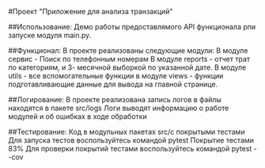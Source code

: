 #Проект "Приложение для анализа транзакций"

##Использование: 
Демо работы предоставлямого API функционала рпи запуске модуля main.py.

##Функционал: 
В проекте реализованы следующие модули: 
В модуле сервис - Поиск по телефонным номерам 
В модуле reports - отчет трат по категориям, и 3- месячной выборкой по указанной дате.
В модуле utils - все вспомогательные функции 
в модуле views - функции подготавливающие данные для вывода на главной странице.

##Логирование:
В проекте реализована запись логов в файлы находятся в пакете src/logs
Логи выводят информацию о работе модулей и об ошибках в ходе обработки

##Тестирование:
Код в модульных пакетах src/с покрытыми тестами 
Для запуска тестов воспользуйтесь командой pytest 
Покрытие тестами 83% Для проверки покрытий тестами воспользуйтесь командой pytest --cov
